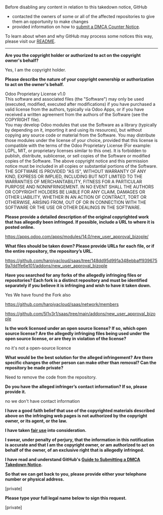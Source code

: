 Before disabling any content in relation to this takedown notice, GitHub
- contacted the owners of some or all of the affected repositories to give them an opportunity to make changes
- provided information on how to [submit a DMCA Counter Notice](https://docs.github.com/en/articles/guide-to-submitting-a-dmca-counter-notice).

To learn about when and why GitHub may process some notices this way, please visit our [README](https://github.com/github/dmca/blob/master/README.md).

---

**Are you the copyright holder or authorized to act on the copyright owner's behalf?**

Yes, I am the copyright holder.

**Please describe the nature of your copyright ownership or authorization to act on the owner's behalf.**

Odoo Proprietary License v1.0  
This software and associated files (the "Software") may only be used (executed,
modified, executed after modifications) if you have purchased a valid license
from the authors, typically via Odoo Apps, or if you have received a written
agreement from the authors of the Software (see the COPYRIGHT file).  
You may develop Odoo modules that use the Software as a library (typically
by depending on it, importing it and using its resources), but without copying
any source code or material from the Software. You may distribute those
modules under the license of your choice, provided that this license is
compatible with the terms of the Odoo Proprietary License (For example:
LGPL, MIT, or proprietary licenses similar to this one).
It is forbidden to publish, distribute, sublicense, or sell copies of the Software
or modified copies of the Software.
The above copyright notice and this permission notice must be included in all
copies or substantial portions of the Software.
THE SOFTWARE IS PROVIDED "AS IS", WITHOUT WARRANTY OF ANY KIND, EXPRESS OR
IMPLIED, INCLUDING BUT NOT LIMITED TO THE WARRANTIES OF MERCHANTABILITY,
FITNESS FOR A PARTICULAR PURPOSE AND NONINFRINGEMENT.
IN NO EVENT SHALL THE AUTHORS OR COPYRIGHT HOLDERS BE LIABLE FOR ANY CLAIM,
DAMAGES OR OTHER LIABILITY, WHETHER IN AN ACTION OF CONTRACT, TORT OR OTHERWISE,
ARISING FROM, OUT OF OR IN CONNECTION WITH THE SOFTWARE OR THE USE OR OTHER
DEALINGS IN THE SOFTWARE.

**Please provide a detailed description of the original copyrighted work that has allegedly been infringed. If possible, include a URL to where it is posted online.**

https://apps.odoo.com/apps/modules/14.0/new_user_approval_bizople/

**What files should be taken down? Please provide URLs for each file, or if the entire repository, the repository’s URL.**

https://github.com/harpiyacloud/saas/tree/148dd95d991a348ebbaff9396759a7dd1fe6e101/addons/new_user_approval_bizople

**Have you searched for any forks of the allegedly infringing files or repositories? Each fork is a distinct repository and must be identified separately if you believe it is infringing and wish to have it taken down.**

Yes We have found the Fork also

https://github.com/harpiyacloud/saas/network/members

https://github.com/5l1v3r1/saas/tree/main/addons/new_user_approval_bizople

**Is the work licensed under an open source license? If so, which open source license? Are the allegedly infringing files being used under the open source license, or are they in violation of the license?**

no it's not a open-source licence

**What would be the best solution for the alleged infringement? Are there specific changes the other person can make other than removal? Can the repository be made private?**

Need to remove the code from the repository.

**Do you have the alleged infringer’s contact information? If so, please provide it.**

no we don't have contact information

**I have a good faith belief that use of the copyrighted materials described above on the infringing web pages is not authorized by the copyright owner, or its agent, or the law.**

**I have taken <a href="https://www.lumendatabase.org/topics/22">fair use</a> into consideration.**

**I swear, under penalty of perjury, that the information in this notification is accurate and that I am the copyright owner, or am authorized to act on behalf of the owner, of an exclusive right that is allegedly infringed.**

**I have read and understand GitHub's <a href="https://docs.github.com/articles/guide-to-submitting-a-dmca-takedown-notice/">Guide to Submitting a DMCA Takedown Notice</a>.**

**So that we can get back to you, please provide either your telephone number or physical address.**

[private]

**Please type your full legal name below to sign this request.**

[private]
